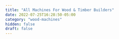 ```yaml
---
title: "All Machines For Wood & Timber Builders"
date: 2022-07-25T16:28:50-05:00
category: "wood-machines"
hidden: false
draft: false
---
```



